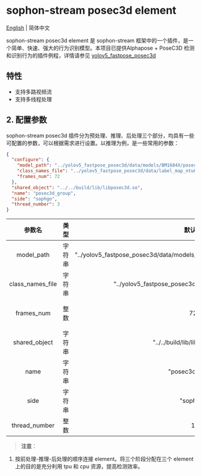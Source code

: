 # sophon-stream posec3d element

[English](README_EN.md) | 简体中文

sophon-stream posec3d element 是 sophon-stream 框架中的一个插件，是一个简单、快速、强大的行为识别模型。本项目已提供Alphapose + PoseC3D 检测和识别行为的插件例程，详情请参见 [yolov5_fastpose_posec3d](../../../samples/yolov5_fastpose_posec3d/README.md)

## 特性

- 支持多路视频流
- 支持多线程处理

## 2. 配置参数

sophon-stream posec3d 插件分为预处理、推理、后处理三个部分，均具有一些可配置的参数，可以根据需求进行设置。以推理为例，是一些常用的参数：

```json
{
  "configure": {
    "model_path": "../yolov5_fastpose_posec3d/data/models/BM1684X/posec3d_ntu60_int8.bmodel",
    "class_names_file": "../yolov5_fastpose_posec3d/data/label_map_ntu60.txt",
    "frames_num": 72
  },
  "shared_object": "../../build/lib/libposec3d.so",
  "name": "posec3d_group",
  "side": "sophgo",
  "thread_number": 3
}
```

|    参数名         |  类型  |                  默认值                                                    |               说明                |
| :--------------: | :----: | :------------------------------------------------------------------------: | :------------------------------: |
|  model_path      | 字符串 | "../yolov5_fastpose_posec3d/data/models/BM1684X/posec3d_ntu60_int8.bmodel" |         posec3d 模型路径          |
| class_names_file | 字符串 |      "../yolov5_fastpose_posec3d/data/label_map_ntu60.txt"                 |            行为类别名文件          |
|    frames_num    |  整数  |                    72                                                      |       行为识别时一起处理的帧数      |
|  shared_object   | 字符串 |    "../../build/lib/libposec3d.so"                                         |       libposec3d 动态库路径        |
|     name         | 字符串 |                 "posec3d_group"                                            |           element 名称            |
|     side         | 字符串 |                 "sophgo"                                                   |             设备类型             |
| thread_number    |  整数  |                    1                                                       |            启动线程数            |

> **注意**：

1. 按前处理-推理-后处理的顺序连接 element。将三个阶段分配在三个 element 上的目的是充分利用 tpu 和 cpu 资源，提高检测效率。
